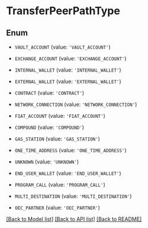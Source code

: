 # TransferPeerPathType


## Enum

* `VAULT_ACCOUNT` (value: `'VAULT_ACCOUNT'`)

* `EXCHANGE_ACCOUNT` (value: `'EXCHANGE_ACCOUNT'`)

* `INTERNAL_WALLET` (value: `'INTERNAL_WALLET'`)

* `EXTERNAL_WALLET` (value: `'EXTERNAL_WALLET'`)

* `CONTRACT` (value: `'CONTRACT'`)

* `NETWORK_CONNECTION` (value: `'NETWORK_CONNECTION'`)

* `FIAT_ACCOUNT` (value: `'FIAT_ACCOUNT'`)

* `COMPOUND` (value: `'COMPOUND'`)

* `GAS_STATION` (value: `'GAS_STATION'`)

* `ONE_TIME_ADDRESS` (value: `'ONE_TIME_ADDRESS'`)

* `UNKNOWN` (value: `'UNKNOWN'`)

* `END_USER_WALLET` (value: `'END_USER_WALLET'`)

* `PROGRAM_CALL` (value: `'PROGRAM_CALL'`)

* `MULTI_DESTINATION` (value: `'MULTI_DESTINATION'`)

* `OEC_PARTNER` (value: `'OEC_PARTNER'`)

[[Back to Model list]](../README.md#documentation-for-models) [[Back to API list]](../README.md#documentation-for-api-endpoints) [[Back to README]](../README.md)


